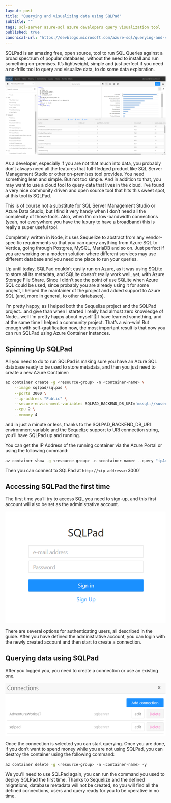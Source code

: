 ```yaml
---
layout: post
title: "Querying and visualizing data using SQLPad"
subtitle: ""
tags: sql-server azure-sql azure developers query visualization tool
published: true
canonical-url: "https://devblogs.microsoft.com/azure-sql/querying-and-visualizing-data-using-sqlpad/"
---
```


SQLPad is an amazing free, open source, tool to run SQL Queries against a broad spectrum of popular databases, without the need to install and run something on-premises. It’s lightweight, simple and just perfect if you need a no-frills tool to query and visualize data, to do some data exploration.

![](./public/images/2020-06-30/image-01.png)

As a developer, especially if you are not that much into data, you probably don’t always need all the features that full-fledged product like SQL Server Management Studio or other on-premises tool provides. You need something lean and simple. But not too simple. And in addition to that, you may want to use a cloud tool to query data that lives in the cloud. I’ve found a very nice community driven and open source tool that hits this sweet spot, at this tool is SQLPad.

This is of course not a substitute for SQL Server Management Studio or Azure Data Studio, but I find it very handy when I don’t need all the complexity of those tools. Also, when I’m on low-bandwidth connections (yeah, not everywhere you have the luxury to have a broadband) this is really a super useful tool.

Completely written in Node, it uses Sequelize to abstract from any vendor-specific requirements so that you can query anything from Azure SQL to Vertica, going through Postgres, MySQL, MariaDB and so on. Just perfect if you are working on a modern solution where different services may use different database and you need one place to run your queries.

Up until today, SQLPad couldn’t easily run on Azure, as it was using SQLite to store all its metadata, and SQLite doesn’t really work well, yet, with Azure Storage File Share. Since I didn’t see the point of use SQLite when Azure SQL could be used, since probably you are already using it for some project, I helped the maintainer of the project and added support to Azure SQL (and, more in general, to other databases).

I’m pretty happy, as I helped both the Sequelize project and the SQLPad project…and give than when I started I really had almost zero knowledge of Node…well I’m pretty happy about myself 🙂 I have learned something, and at the same time I helped a community project. That’s a win-win! But enough with self-gratification now, the most important result is that now you can run SQLPad using Azure Container Instances.

## Spinning Up SQLPad

All you need to do to run SQLPad is making sure you have an Azure SQL database ready to be used to store metadata, and then you just need to create a new Azure Container:

```bash
az container create -g <resource-group> -n <container-name> \
	--image sqlpad/sqlpad \
	--ports 3000 \
	--ip-address "Public" \
	--secure-environment-variables SQLPAD_BACKEND_DB_URI='mssql://<user>:<password>@<server>.database.windows.net/<database>?options={"encrypt":true}' \
	--cpu 2 \
	--memory 4
```

and in just a minute or less, thanks to the SQLPAD_BACKEND_DB_URI environment variable and the Sequelize support to URI connection string, you’ll have SQLPad up and running.

You can get the IP Address of the running container via the Azure Portal or using the following command:

```bash
az container show -g <resource-group> -n <container-name> --query "ipAddress.ip" -o tsv
```

Then you can connect to SQLPad at `http://<ip-address>:`3000`

## Accessing SQLPad the first time

The first time you’ll try to access SQL you need to sign-up, and this first account will also be set as the administrative account.

![](./public/images/2020-06-30/image-02.png)

There are several options for authenticating users, all described in the guide. After you have defined the administrative account, you can login with the newly created account and then start to create a connection.

## Querying data using SQLPad

After you logged you, you need to create a connection or use an existing one.

![](./public/images/2020-06-30/image-03.png)

Once the connection is selected you can start querying. Once you are done, if you don’t want to spend money while you are not using SQLPad, you can destroy the container using the following command:

```bash
az container delete -g <resource-group> -n <container-name> -y
```

We you'll need to use SQLPad again, you can run the command you used to deploy SQLPad the first time. Thanks to Sequelize and the defined migrations, database metadata will not be created, so you will find all the defined connections, users and query ready for you to be operative in no time.
